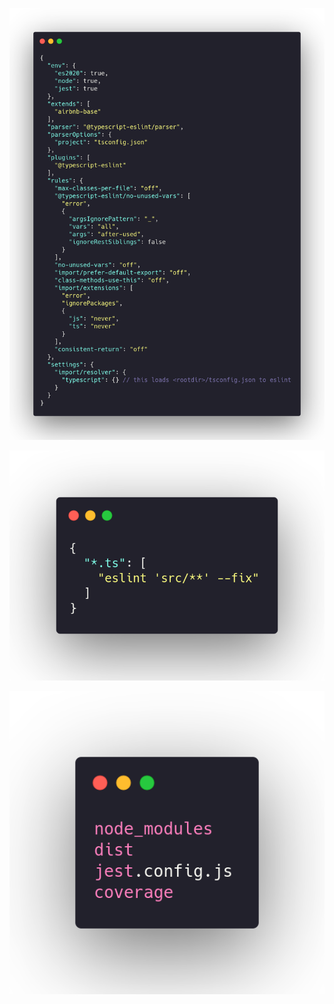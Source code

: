 ![Lint](../images/lint_rc.png)

![Lint Staged](../images/lint_staged_rc.png)

![Lint Ignore](../images/lint_ignore.png)